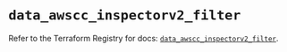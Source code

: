 # `data_awscc_inspectorv2_filter`

Refer to the Terraform Registry for docs: [`data_awscc_inspectorv2_filter`](https://registry.terraform.io/providers/hashicorp/awscc/0.70.0/docs/data-sources/inspectorv2_filter).
